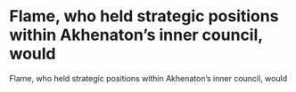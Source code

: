 # Flame, who held strategic  positions  within  Akhenaton’s inner council, would

Flame, who held strategic  positions  within  Akhenaton’s inner council, would